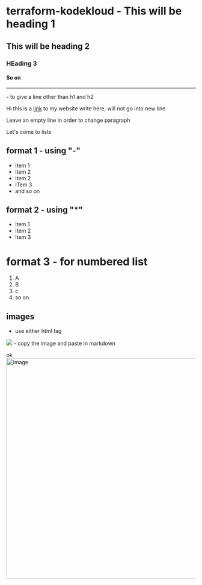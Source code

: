 # terraform-kodekloud - This will be heading 1
## This will be heading 2

### HEading 3
#### So on
<hr> - to give a line other than h1 and h2

Hi this is a [link](https://paragpallavsingh.com/) to my website
write here, will not go into new line

Leave an empty line in order to change paragraph

Let's come to lists

## format 1 - using "-"
- Item 1
- Item 2
- Item 2
- ITem 3
- and so on

## format 2 - using "*"
* Item 1
* Item 2
* Item 3

# format 3 - for numbered list
1. A
2. B
3. c
4. so on

## images

- use either html tag <img>
<img src="https://paragpallavsingh.com/wp-content/uploads/2023/09/CICD-on-AWS-AWS-CodeCommit-AWS-CodeBuild.png" />
- copy the image and paste in markdown

ok
<img width="585" alt="image" src="https://github.com/paragpallavsingh/terraform-kodekloud/assets/40052830/e66d1583-6e30-43cb-8fc4-432ece67ed05">



